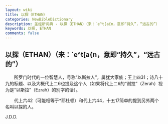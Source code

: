 ```yaml
---
layout: wiki
title: 以探（ETHAN）
categories: NewBibleDictionary
description: 圣经新词典 - 以探（ETHAN）（来：`e^t[a{n，意即“持久”，“远古的”）
keywords: 以探, ETHAN
comments: false
---
```


## 以探（ETHAN）（来：`e^t[a{n，意即“持久”，“远古的”）

　　所罗门时代的一位智慧人，号称“以斯拉人”，属犹大家族；王上四31；诗八十九的标题、以及大概代上二6也提及这个人（如果将代上二6的“谢拉”（Zerah）视为是“以斯拉”（Ezrah）的别字的话）。

　　代上六42（可能相等于*耶杜顿）和代上六44，十五17简单的提到另外两个名叫以探的人。

J.D.D.








